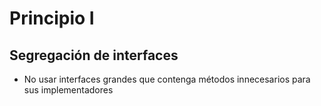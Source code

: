 # Principio I 
## Segregación de interfaces
- No usar interfaces grandes que contenga métodos innecesarios para sus implementadores
